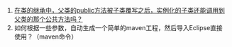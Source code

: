1. [在类的继承中，父类的public方法被子类覆写之后，实例化的子类还能调用到父类的那个公共方法吗？](https://github.com/niaomingjian/java-workspace/blob/develop/java-class-extend/src/main/java/com/nmj/classextend/MainClass.java)  
2. 如何根据一些参数，自动生成一个简单的maven工程，然后导入Eclipse直接使用？（maven命令）  

